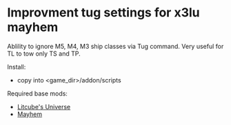 # Improvment tug settings for x3lu mayhem

Ablility to ignore M5, M4, M3 ship classes via Tug command.
Very useful for TL to tow only TS and TP.

Install:
* copy into <game_dir>/addon/scripts

Required base mods:
* [Litcube's Universe](http://litcube.xtimelines.net/wiki/index.php/Main_Page)
* [Mayhem](https://www.moddb.com/mods/mayhem)
